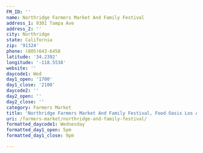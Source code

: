 ```yaml
---
FM_ID: ''
name: Northridge Farmers Market And Family Festival
address_1: 9301 Tampa Ave
address_2: ''
city: Northridge
state: California
zip: '91324'
phone: (805)643-6458
latitude: '34.2392'
longitude: '-118.5538'
website: ''
daycode1: Wed
day1_open: '1700'
day1_close: '2100'
daycode2: ''
day2_open: ''
day2_close: ''
category: Farmers Market
title: 'Northridge Farmers Market And Family Festival, Food Oasis Los Angeles'
uri: /farmers-market/northridge-and-family-festival/
formatted_daycode1: Wednesday
formatted_day1_open: 5pm
formatted_day1_close: 9pm

---
```

